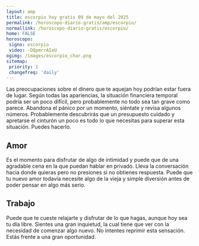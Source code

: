 ```yaml
---
layout: amp
title: escorpio hoy gratis 09 de mayo del 2025 
permalink: /horoscopo-diario-gratis/amp/escorpio/
normallink: /horoscopo-diario-gratis/escorpio/
home: FALSE
horoscopo:
 signo: escorpio
 video: -DQpmrrAIeU
ogimg: /images/escorpio_char.png
sitemap:
 priority: 1
 changefreq: 'daily'
---
```



Las preocupaciones sobre el dinero que te aquejan hoy podrían estar fuera de lugar. Según todas las apariencias, la situación financiera temporal podría ser un poco difícil, pero probablemente no todo sea tan grave como parece. Abandona el pánico por un momento, siéntate y revisa algunos números. Probablemente descubrirás que un presupuesto cuidado y apretarse el cinturón un poco es todo lo que necesitas para superar esta situación. Puedes hacerlo.

## Amor

Es el momento para disfrutar de algo de intimidad y puede que de una agradable cena en la que puedan hablar en privado. Lleva la conversación hacia donde quieras pero no presiones si no obtienes respuesta. Puede que tu nuevo amor todavía necesite algo de la vieja y simple diversión antes de poder pensar en algo más serio.

## Trabajo

Puede que te cueste relajarte y disfrutar de lo que hagas, aunque hoy sea tu día libre. Sientes una gran inquietud, la cual tiene que ver con la necesidad de comenzar algo nuevo. No intentes reprimir esta sensación. Estás frente a una gran oportunidad.